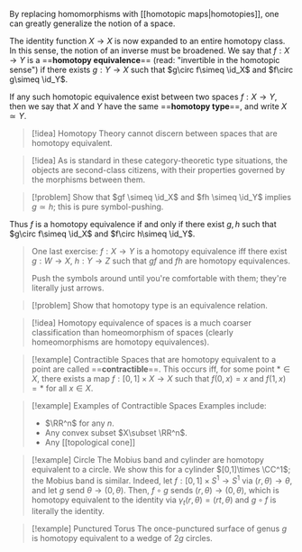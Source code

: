 By replacing homomorphisms with [[homotopic maps|homotopies]], one can greatly generalize the notion of a space.

The identity function $X\to X$ is now expanded to an entire homotopy class. In this sense, the notion of an inverse must be broadened. We say that $f:X\to Y$ is a ==**homotopy equivalence**== (read: \"invertible in the homotopic sense\") if there exists $g:Y\to X$ such that $g\circ f\simeq \id_X$ and $f\circ g\simeq \id_Y$. 

If any such homotopic equivalence exist between two spaces $f:X\to Y$, then we say that $X$ and $Y$ have the same ==**homotopy type**==, and write $X\simeq Y$. 
 
> [!idea] 
Homotopy Theory cannot discern between spaces that are homotopy equivalent.
 
> [!idea] 
 As is standard in these category-theoretic type situations, the objects are second-class citizens, with their properties governed by the morphisms between them. 

> [!problem] 
 Show that $gf \simeq \id_X$ and $fh \simeq \id_Y$ implies $g\simeq h$; this is pure symbol-pushing.
 >
 Thus $f$ is a homotopy equivalence if and only if there exist $g,h$ such that $g\circ f\simeq \id_X$ and $f\circ h\simeq \id_Y$.
 >
 >One last exercise: $f:X\to Y$ is a homotopy equivalence iff there exist $g:W\to X$, $h:Y\to Z$ such that $gf$ and $fh$ are homotopy equivalences. 
 >
 >Push the symbols around until you're comfortable with them; they're literally just arrows.
 
> [!problem] 
 Show that homotopy type is an equivalence relation. 

> [!idea] 
Homotopy equivalence of spaces is a much coarser classification than homeomorphism of spaces (clearly homeomorphisms are homotopy equivalences).

> [!example] Contractible
 Spaces that are homotopy equivalent to a point are called ==**contractible**==. This occurs iff, for some point $*\in X$, there exists a map $f:[0,1]\times X\to X$ such that $f(0,x) = x$ and $f(1,x) = *$ for all $x\in X$.

>[!example] Examples of Contractible Spaces
>Examples include: 
> -  $\RR^n$ for any $n$. 
> -  Any convex subset $X\subset \RR^n$. 
> - Any [[topological cone]]

> [!example] Circle
 The Mobius band and cylinder are homotopy equivalent to a circle. We show this for a cylinder $[0,1]\times \CC^1$; the Mobius band is similar. Indeed, let $f: [0,1]\times S^1\to S^1$ via $(r,\theta)\to \theta$, and let $g$ send $\theta \to (0, \theta)$. Then, $f\circ g$ sends $(r,\theta)\to (0,\theta)$, which is homotopy equivalent to the identity via $\gamma_t(r,\theta) = (rt,\theta)$ and $g\circ f$ is literally the identity. 

> [!example] Punctured Torus
 The once-punctured surface of genus $g$ is homotopy equivalent to a wedge of $2g$ circles.